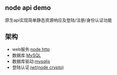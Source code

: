 ## node api demo

原生api实现简单静态资源响应及登陆/注册/身份认证功能

## 架构
* web服务:[node http](https://nodejs.org/dist/latest-v11.x/docs/api/http.html)
* 数据库:[MySQL](mysql.com)
* 数据库驱动:[mysqljs](https://github.com/mysqljs/mysql)
* 登陆认证:[jwt(node crypto)](https://nodejs.org/dist/latest-v11.x/docs/api/crypto.html)